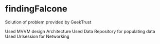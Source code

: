 # findingFalcone
Solution of problem provided by GeekTrust


Used MVVM design Architecture 
Used Data Repository for populating data
Used Urlsession for Networking 
